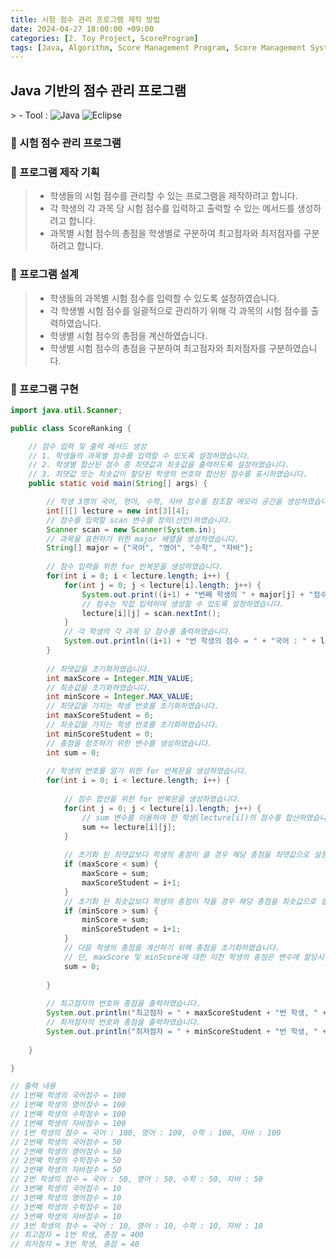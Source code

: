 ```yaml
---
title: 시험 점수 관리 프로그램 제작 방법
date: 2024-04-27 18:00:00 +09:00
categories: [2. Toy Project, ScoreProgram]
tags: [Java, Algorithm, Score Management Program, Score Management System, Test Score, Educational Softwar, Scanner, for, sum]
---
```


<!-- 2024-04-27 글 작성 시작; 2024-04-27 페이지 호출 완료 -->
<h2>Java 기반의 점수 관리 프로그램</h2>
> - Tool :  
<img alt="Java" src="https://img.shields.io/badge/-Java-007396?style=flat-square&logo=java&logoColor=white" />
<img alt="Eclipse" src="https://img.shields.io/badge/-Eclipse-2C2255?style=flat-square&logo=eclipse&logoColor=white" />

<br>

### 🔔 시험 점수 관리 프로그램
### 📌 프로그램 제작 기획
> - 학생들의 시험 점수를 관리할 수 있는 프로그램을 제작하려고 합니다.
> - 각 학생의 각 과목 당 시험 점수를 입력하고 출력할 수 있는 메서드를 생성하려고 합니다.
> - 과목별 시험 점수의 총점을 학생별로 구분하여 최고점자와 최저점자를 구분하려고 합니다.

### 📌 프로그램 설계
> - 학생들의 과목별 시험 점수를 입력할 수 있도록 설정하였습니다.
> - 각 학생별 시험 점수를 일괄적으로 관리하기 위해 각 과목의 시험 점수를 출력하였습니다.
> - 학생별 시험 점수의 총점을 계산하였습니다.
> - 학생별 시험 점수의 총점을 구분하여 최고점자와 최저점자를 구분하였습니다.

### 📌 프로그램 구현

``` java
import java.util.Scanner;

public class ScoreRanking {

	// 점수 입력 및 출력 메서드 생성
	// 1. 학생들의 과목별 점수를 입력할 수 있도록 설정하였습니다.
	// 2. 학생별 합산된 점수 중 최댓값과 최솟값을 출력하도록 설정하였습니다.
	// 3. 최댓값 또는 최솟값이 할당된 학생의 번호와 합산된 점수를 표시하였습니다.
	public static void main(String[] args) {

		// 학생 3명의 국어, 영어, 수학, 자바 점수를 참조할 메모리 공간을 생성하였습니다.
		int[][] lecture = new int[3][4];
		// 점수를 입력할 scan 변수를 정의(선언)하였습니다.
		Scanner scan = new Scanner(System.in);
		// 과목을 표현하기 위한 major 배열을 생성하였습니다.
		String[] major = {"국어", "영어", "수학", "자바"};
		
		// 점수 입력을 위한 for 반복문을 생성하였습니다.
		for(int i = 0; i < lecture.length; i++) {
			for(int j = 0; j < lecture[i].length; j++) {
				System.out.print((i+1) + "번째 학생의 " + major[j] + "점수 = ");
				// 점수는 직접 입력하여 생성할 수 있도록 설정하였습니다.
				lecture[i][j] = scan.nextInt();
			}
			// 각 학생의 각 과목 당 점수를 출력하였습니다.
			System.out.println((i+1) + "번 학생의 점수 = " + "국어 : " + lecture[i][0] + ", 영어 : " + lecture[i][1] + ", 수학 : " + lecture[i][2] + ", 자바 : " + lecture[i][3]);
		}
		
		// 최댓값을 초기화하였습니다.
		int maxScore = Integer.MIN_VALUE;
		// 최솟값을 초기화하였습니다.
		int minScore = Integer.MAX_VALUE;
		// 최댓값을 가지는 학생 번호를 초기화하였습니다.
		int maxScoreStudent = 0;
		// 최솟값을 가지는 학생 번호를 초기화하였습니다.
		int minScoreStudent = 0;
		// 총점을 참조하기 위한 변수를 생성하였습니다.
		int sum = 0;
		
		// 학생의 번호를 알기 위한 for 반복문을 생성하였습니다.
		for(int i = 0; i < lecture.length; i++) {
			
			// 점수 합산을 위한 for 반복문을 생성하였습니다.
			for(int j = 0; j < lecture[i].length; j++) {
				// sum 변수를 이용하여 한 학생(lecture[i])의 점수를 합산하였습니다.
				sum += lecture[i][j];
			}
						
			// 초기화 된 최댓값보다 학생의 총점이 클 경우 해당 총점을 최댓값으로 설정하였고 학생의 번호를 할당시켰습니다.  
			if (maxScore < sum) {
				maxScore = sum;
				maxScoreStudent = i+1;
			}
			// 초기화 된 최솟값보다 학생의 총점이 작을 경우 해당 총점을 최솟값으로 설정하였고 학생의 번호를 할당시켰습니다.
			if (minScore > sum) {
				minScore = sum;
				minScoreStudent = i+1;
			}
			// 다음 학생의 총점을 계산하기 위해 총점을 초기화하였습니다.
			// 단, maxScore 및 minScore에 대한 이전 학생의 총점은 변수에 할당시킨 상태입니다. 
			sum = 0;
			
		}
		
		// 최고점자의 번호와 총점을 출력하였습니다.
		System.out.println("최고점자 = " + maxScoreStudent + "번 학생, " + "총점 = " + maxScore);
		// 최저점자의 번호와 총점을 출력하였습니다.
		System.out.println("최저점자 = " + minScoreStudent + "번 학생, " + "총점 = " + minScore);
		
	}

}

// 출력 내용
// 1번째 학생의 국어점수 = 100
// 1번째 학생의 영어점수 = 100
// 1번째 학생의 수학점수 = 100
// 1번째 학생의 자바점수 = 100
// 1번 학생의 점수 = 국어 : 100, 영어 : 100, 수학 : 100, 자바 : 100
// 2번째 학생의 국어점수 = 50
// 2번째 학생의 영어점수 = 50
// 2번째 학생의 수학점수 = 50
// 2번째 학생의 자바점수 = 50
// 2번 학생의 점수 = 국어 : 50, 영어 : 50, 수학 : 50, 자바 : 50
// 3번째 학생의 국어점수 = 10
// 3번째 학생의 영어점수 = 10
// 3번째 학생의 수학점수 = 10
// 3번째 학생의 자바점수 = 10
// 3번 학생의 점수 = 국어 : 10, 영어 : 10, 수학 : 10, 자바 : 10
// 최고점자 = 1번 학생, 총점 = 400
// 최저점자 = 3번 학생, 총점 = 40
```

<br>
<br>
<br>
